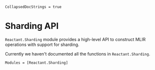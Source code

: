 ```@meta
CollapsedDocStrings = true
```

# Sharding API

`Reactant.Sharding` module provides a high-level API to construct MLIR operations with
support for sharding.

Currently we haven't documented all the functions in `Reactant.Sharding`.

```@autodocs
Modules = [Reactant.Sharding]
```
